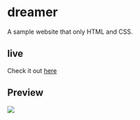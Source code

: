 # dreamer

A sample website that only HTML and CSS. 
## live
Check it out [here](https://dagmawi-beyene.github.io/dreamer/)

## Preview

![](https://media.giphy.com/media/opAxuys7iZ6fGKH5kV/giphy.gif)

